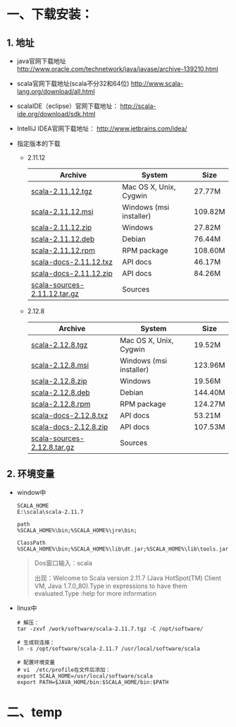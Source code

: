 # 一、下载安装：

## 1. 地址

- java官网下载地址
  http://www.oracle.com/technetwork/java/javase/archive-139210.html

- scala官网下载地址(scala不分32和64位)
  http://www.scala-lang.org/download/all.html

- scalaIDE（eclipse）官网下载地址：
  http://scala-ide.org/download/sdk.html

- IntelliJ IDEA官网下载地址：
  http://www.jetbrains.com/idea/

- 指定版本的下载

  - 2.11.12

    | Archive                                                      | System                  | Size    |
    | ------------------------------------------------------------ | ----------------------- | ------- |
    | [scala-2.11.12.tgz](https://downloads.lightbend.com/scala/2.11.12/scala-2.11.12.tgz) | Mac OS X, Unix, Cygwin  | 27.77M  |
    | [scala-2.11.12.msi](https://downloads.lightbend.com/scala/2.11.12/scala-2.11.12.msi) | Windows (msi installer) | 109.82M |
    | [scala-2.11.12.zip](https://downloads.lightbend.com/scala/2.11.12/scala-2.11.12.zip) | Windows                 | 27.82M  |
    | [scala-2.11.12.deb](https://downloads.lightbend.com/scala/2.11.12/scala-2.11.12.deb) | Debian                  | 76.44M  |
    | [scala-2.11.12.rpm](https://downloads.lightbend.com/scala/2.11.12/scala-2.11.12.rpm) | RPM package             | 108.60M |
    | [scala-docs-2.11.12.txz](https://downloads.lightbend.com/scala/2.11.12/scala-docs-2.11.12.txz) | API docs                | 46.17M  |
    | [scala-docs-2.11.12.zip](https://downloads.lightbend.com/scala/2.11.12/scala-docs-2.11.12.zip) | API docs                | 84.26M  |
    | [scala-sources-2.11.12.tar.gz](https://github.com/scala/scala/archive/v2.11.12.tar.gz) | Sources                 |         |

  - 2.12.8

    | Archive                                                      | System                  | Size    |
    | ------------------------------------------------------------ | ----------------------- | ------- |
    | [scala-2.12.8.tgz](https://downloads.lightbend.com/scala/2.12.8/scala-2.12.8.tgz) | Mac OS X, Unix, Cygwin  | 19.52M  |
    | [scala-2.12.8.msi](https://downloads.lightbend.com/scala/2.12.8/scala-2.12.8.msi) | Windows (msi installer) | 123.96M |
    | [scala-2.12.8.zip](https://downloads.lightbend.com/scala/2.12.8/scala-2.12.8.zip) | Windows                 | 19.56M  |
    | [scala-2.12.8.deb](https://downloads.lightbend.com/scala/2.12.8/scala-2.12.8.deb) | Debian                  | 144.40M |
    | [scala-2.12.8.rpm](https://downloads.lightbend.com/scala/2.12.8/scala-2.12.8.rpm) | RPM package             | 124.27M |
    | [scala-docs-2.12.8.txz](https://downloads.lightbend.com/scala/2.12.8/scala-docs-2.12.8.txz) | API docs                | 53.21M  |
    | [scala-docs-2.12.8.zip](https://downloads.lightbend.com/scala/2.12.8/scala-docs-2.12.8.zip) | API docs                | 107.53M |
    | [scala-sources-2.12.8.tar.gz](https://github.com/scala/scala/archive/v2.12.8.tar.gz) | Sources                 |         |

## 2. 环境变量

- window中

  ```
  SCALA_HOME
  E:\scala\scala-2.11.7
  
  path
  %SCALA_HOME%\bin;%SCALA_HOME%\jre\bin;
  
  ClassPath
  %SCALA_HOME%\bin;%SCALA_HOME%\lib\dt.jar;%SCALA_HOME%\lib\tools.jar;
  ```

  > Dos窗口输入：scala
  >
  > 出现：Welcome to Scala version 2.11.7 (Java HotSpot(TM) Client VM, Java 1.7.0_80).Type in expressions to have them evaluated.Type :help for more information

- linux中

  ```
  # 解压：
  tar -zxvf /work/software/scala-2.11.7.tgz -C /opt/software/
  
  # 生成软连接：
  ln -s /opt/software/scala-2.11.7 /usr/local/software/scala
  
  # 配置环境变量
  # vi  /etc/profile在文件后添加：
  export SCALA_HOME=/usr/local/software/scala
  export PATH=$JAVA_HOME/bin:$SCALA_HOME/bin:$PATH
  ```

# 二、temp

  


